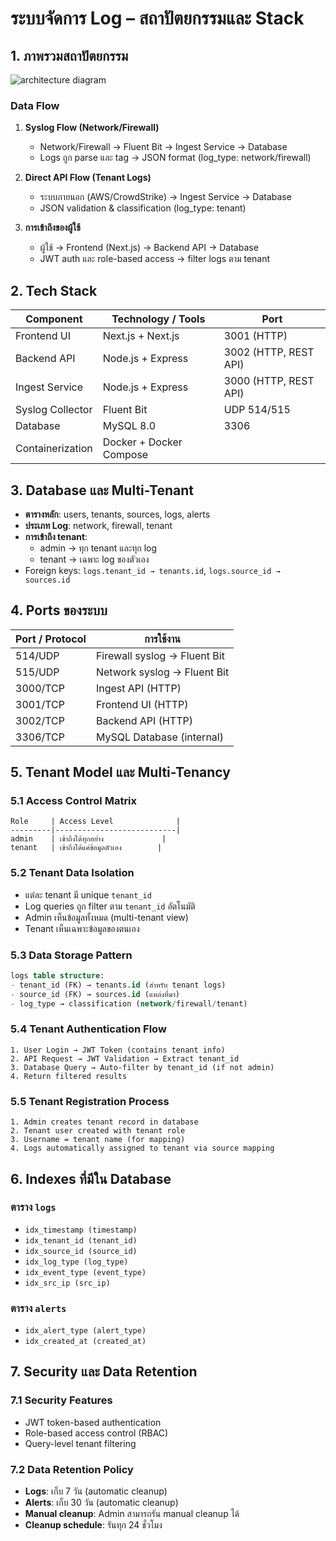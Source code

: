 # ระบบจัดการ Log – สถาปัตยกรรมและ Stack

## 1. ภาพรวมสถาปัตยกรรม
![architecture diagram](https://i.ibb.co/DDv1fSZb/2568-09-09-22-10-16.png)

### Data Flow
1. **Syslog Flow (Network/Firewall)**  
   - Network/Firewall → Fluent Bit → Ingest Service → Database  
   - Logs ถูก parse และ tag → JSON format (log_type: network/firewall)

2. **Direct API Flow (Tenant Logs)**  
   - ระบบภายนอก (AWS/CrowdStrike) → Ingest Service → Database  
   - JSON validation & classification (log_type: tenant)

3. **การเข้าถึงของผู้ใช้**  
   - ผู้ใช้ → Frontend (Next.js) → Backend API → Database  
   - JWT auth และ role-based access → filter logs ตาม tenant

## 2. Tech Stack

| Component        | Technology / Tools             | Port                        |
|-----------------|-------------------------------|--------------------------------|
| Frontend UI      | Next.js + Next.js             | 3001 (HTTP)                    |
| Backend API      | Node.js + Express             | 3002 (HTTP, REST API)          |
| Ingest Service   | Node.js + Express             | 3000 (HTTP, REST API)          |
| Syslog Collector | Fluent Bit                    | UDP 514/515                     |
| Database         | MySQL 8.0                     | 3306                           |
| Containerization | Docker + Docker Compose       |                           |

## 3. Database และ Multi-Tenant
- **ตารางหลัก**: users, tenants, sources, logs, alerts  
- **ประเภท Log**: network, firewall, tenant  
- **การเข้าถึง tenant**:
  - admin → ทุก tenant และทุก log  
  - tenant → เฉพาะ log ของตัวเอง  
- Foreign keys: `logs.tenant_id → tenants.id`, `logs.source_id → sources.id`

## 4. Ports ของระบบ
| Port / Protocol | การใช้งาน                         |
|----------------|----------------------------------|
| 514/UDP         | Firewall syslog → Fluent Bit     |
| 515/UDP         | Network syslog → Fluent Bit      |
| 3000/TCP        | Ingest API (HTTP)                |
| 3001/TCP        | Frontend UI (HTTP)               |
| 3002/TCP        | Backend API (HTTP)               |
| 3306/TCP        | MySQL Database (internal)        |


## 5. Tenant Model และ Multi-Tenancy

### 5.1 Access Control Matrix
```
Role     | Access Level              |
---------|---------------------------|
admin    | เข้าถึงได้ทุกอย่าง             |
tenant   | เข้าถึงได้แค่ข้อมูลตัวเอง        |
```

### 5.2 Tenant Data Isolation
- แต่ละ tenant มี unique `tenant_id`
- Log queries ถูก filter ตาม `tenant_id` อัตโนมัติ
- Admin เห็นข้อมูลทั้งหมด (multi-tenant view)
- Tenant เห็นเฉพาะข้อมูลของตนเอง

### 5.3 Data Storage Pattern
```sql
logs table structure:
- tenant_id (FK) → tenants.id (สำหรับ tenant logs)
- source_id (FK) → sources.id (แหล่งที่มา)
- log_type → classification (network/firewall/tenant)
```

### 5.4 Tenant Authentication Flow
```
1. User Login → JWT Token (contains tenant info)
2. API Request → JWT Validation → Extract tenant_id
3. Database Query → Auto-filter by tenant_id (if not admin)
4. Return filtered results
```

### 5.5 Tenant Registration Process
```
1. Admin creates tenant record in database
2. Tenant user created with tenant role
3. Username = tenant name (for mapping)
4. Logs automatically assigned to tenant via source mapping
```

## 6. Indexes ที่มีใน Database

### ตาราง `logs`
- `idx_timestamp (timestamp)`  
- `idx_tenant_id (tenant_id)`  
- `idx_source_id (source_id)`  
- `idx_log_type (log_type)`  
- `idx_event_type (event_type)`  
- `idx_src_ip (src_ip)`  

### ตาราง `alerts`
- `idx_alert_type (alert_type)`  
- `idx_created_at (created_at)`

## 7. Security และ Data Retention

### 7.1 Security Features
- JWT token-based authentication
- Role-based access control (RBAC)
- Query-level tenant filtering

### 7.2 Data Retention Policy
- **Logs**: เก็บ 7 วัน (automatic cleanup)
- **Alerts**: เก็บ 30 วัน (automatic cleanup)
- **Manual cleanup**: Admin สามารถรัน manual cleanup ได้
- **Cleanup schedule**: รันทุก 24 ชั่วโมง  